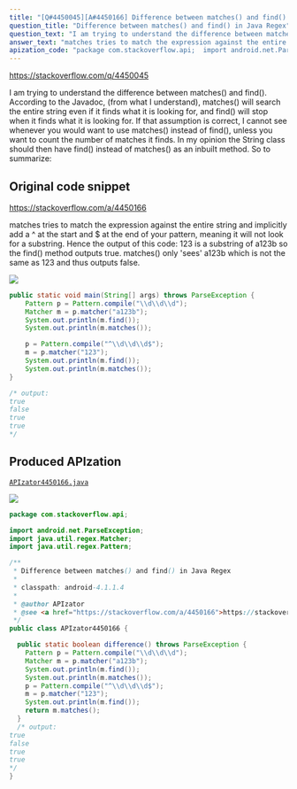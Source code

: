 ```yaml
---
title: "[Q#4450045][A#4450166] Difference between matches() and find() in Java Regex"
question_title: "Difference between matches() and find() in Java Regex"
question_text: "I am trying to understand the difference between matches() and find(). According to the Javadoc, (from what I understand), matches() will search the entire string even if it finds what it is looking for, and find() will stop when it finds what it is looking for. If that assumption is correct, I cannot see whenever you would want to use matches() instead of find(), unless you want to count the number of matches it finds. In my opinion the String class should then have find() instead of matches() as an inbuilt method. So to summarize:"
answer_text: "matches tries to match the expression against the entire string and implicitly add a ^ at the start and $ at the end of your pattern, meaning it will not look for a substring. Hence the output of this code: 123 is a substring of a123b so the find() method outputs true. matches() only 'sees' a123b which is not the same as 123 and thus outputs false."
apization_code: "package com.stackoverflow.api;  import android.net.ParseException; import java.util.regex.Matcher; import java.util.regex.Pattern;  /**  * Difference between matches() and find() in Java Regex  *  * classpath: android-4.1.1.4  *  * @author APIzator  * @see <a href=\"https://stackoverflow.com/a/4450166\">https://stackoverflow.com/a/4450166</a>  */ public class APIzator4450166 {    public static boolean difference() throws ParseException {     Pattern p = Pattern.compile(\"\\\\d\\\\d\\\\d\");     Matcher m = p.matcher(\"a123b\");     System.out.println(m.find());     System.out.println(m.matches());     p = Pattern.compile(\"^\\\\d\\\\d\\\\d$\");     m = p.matcher(\"123\");     System.out.println(m.find());     return m.matches();   }   /* output: true false true true */ }"
---
```


https://stackoverflow.com/q/4450045

I am trying to understand the difference between matches() and find().
According to the Javadoc, (from what I understand), matches() will search the entire string even if it finds what it is looking for, and find() will stop when it finds what it is looking for.
If that assumption is correct, I cannot see whenever you would want to use matches() instead of find(), unless you want to count the number of matches it finds.
In my opinion the String class should then have find() instead of matches() as an inbuilt method.
So to summarize:



## Original code snippet

https://stackoverflow.com/a/4450166

matches tries to match the expression against the entire string and implicitly add a ^ at the start and $ at the end of your pattern, meaning it will not look for a substring. Hence the output of this code:
123 is a substring of a123b so the find() method outputs true. matches() only &#x27;sees&#x27; a123b which is not the same as 123 and thus outputs false.

<div class="code-logo"><img src="/stackoverflow.png" /></div>

```java
public static void main(String[] args) throws ParseException {
    Pattern p = Pattern.compile("\\d\\d\\d");
    Matcher m = p.matcher("a123b");
    System.out.println(m.find());
    System.out.println(m.matches());

    p = Pattern.compile("^\\d\\d\\d$");
    m = p.matcher("123");
    System.out.println(m.find());
    System.out.println(m.matches());
}

/* output:
true
false
true
true
*/
```

## Produced APIzation

[`APIzator4450166.java`](https://github.com/pasqualesalza/apization/raw/main/data/search/APIzator4450166.java)

<div class="code-logo"><img src="/apizator.png" /></div>

```java
package com.stackoverflow.api;

import android.net.ParseException;
import java.util.regex.Matcher;
import java.util.regex.Pattern;

/**
 * Difference between matches() and find() in Java Regex
 *
 * classpath: android-4.1.1.4
 *
 * @author APIzator
 * @see <a href="https://stackoverflow.com/a/4450166">https://stackoverflow.com/a/4450166</a>
 */
public class APIzator4450166 {

  public static boolean difference() throws ParseException {
    Pattern p = Pattern.compile("\\d\\d\\d");
    Matcher m = p.matcher("a123b");
    System.out.println(m.find());
    System.out.println(m.matches());
    p = Pattern.compile("^\\d\\d\\d$");
    m = p.matcher("123");
    System.out.println(m.find());
    return m.matches();
  }
  /* output:
true
false
true
true
*/
}

```